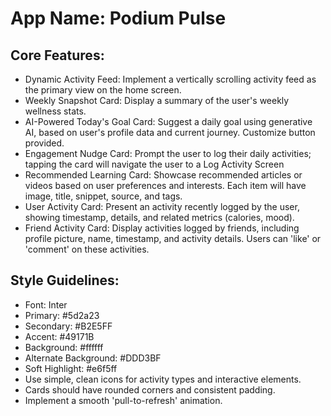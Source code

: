 # **App Name**: Podium Pulse

## Core Features:

- Dynamic Activity Feed: Implement a vertically scrolling activity feed as the primary view on the home screen.
- Weekly Snapshot Card: Display a summary of the user's weekly wellness stats.
- AI-Powered Today's Goal Card: Suggest a daily goal using generative AI, based on user's profile data and current journey. Customize button provided.
- Engagement Nudge Card: Prompt the user to log their daily activities; tapping the card will navigate the user to a Log Activity Screen
- Recommended Learning Card: Showcase recommended articles or videos based on user preferences and interests. Each item will have image, title, snippet, source, and tags.
- User Activity Card: Present an activity recently logged by the user, showing timestamp, details, and related metrics (calories, mood).
- Friend Activity Card: Display activities logged by friends, including profile picture, name, timestamp, and activity details. Users can 'like' or 'comment' on these activities.

## Style Guidelines:

- Font: Inter
- Primary: #5d2a23
- Secondary: #B2E5FF
- Accent: #49171B
- Background: #ffffff
- Alternate Background: #DDD3BF
- Soft Highlight: #e6f5ff
- Use simple, clean icons for activity types and interactive elements.
- Cards should have rounded corners and consistent padding.
- Implement a smooth 'pull-to-refresh' animation.
